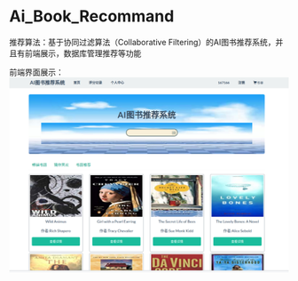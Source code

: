 # Ai_Book_Recommand
推荐算法：基于协同过滤算法（Collaborative Filtering）的AI图书推荐系统，并且有前端展示，数据库管理推荐等功能


前端界面展示：
![image](http://github.com/Byronnar/Ai_Book_Recommand/raw/master/images/index.png)

